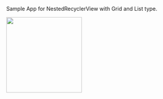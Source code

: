 Sample App for NestedRecyclerView with Grid and List type.


<img src="[https://github.com/monikamiyani/NestedRecyclerView-With-Grid-List/assets/88763490/598eca75-ee26-4d48-844f-808fc55ffd1c]" width="200" height="200" />

